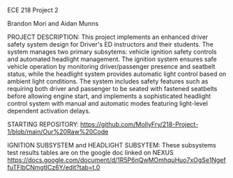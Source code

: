 ECE 218 Project 2

Brandon Mori and Aidan Munns

PROJECT DESCRIPTION:
This project implements an enhanced driver safety system design for Driver's ED instructors and their students. The system manages two primary subsytems: vehicle ignition safety controls and automated headlight management. The ignition system ensures safe vehicle operation by monitoring driver/passenger presence and seatbelt status, while the headlight system provides automatic light control based on ambient light conditions. The system includes safety features such as requiring both driver and passenger to be seated with fastened seatbelts before allowing engine start, and implements a sophisticated headlight control system with manual and automatic modes featuring light-level dependent activation delays.

STARTING REPOSITORY:
https://github.com/MollyFry/218-Project-1/blob/main/Our%20Raw%20Code

IGNITION SUBSYSTEM and HEADLIGHT SUBSYTEM:
These subsystems test results tables are on the google doc linked on NEXUS
https://docs.google.com/document/d/1R5P6nQwMOmhquHuo7xOgSe1NgeffuTFlbCNmgtICz6Y/edit?tab=t.0
